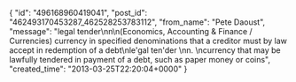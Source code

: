  {
   "id": "496168960419041",
   "post_id": "462493170453287_462528253783112",
   "from_name": "Pete Daoust",
   "message": "legal tender\nn\n(Economics, Accounting & Finance / Currencies) currency in specified denominations that a creditor must by law accept in redemption of a debt\nle'gal ten'der \nn. \ncurrency that may be lawfully tendered in payment of a debt, such as paper money or coins",
   "created_time": "2013-03-25T22:20:04+0000"
 }
